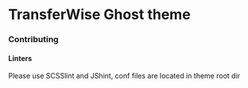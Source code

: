 TransferWise Ghost theme
===========

### Contributing

#### Linters

Please use SCSSlint and JShint, conf files are located in theme root dir